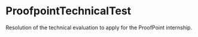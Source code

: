 # ProofpointTechnicalTest
Resolution of the technical evaluation to apply for the ProofPoint internship.
